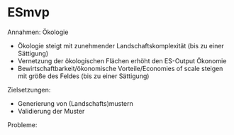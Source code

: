 # ESmvp


Annahmen:
Ökologie
- Ökologie steigt mit zunehmender Landschaftskomplexität (bis zu einer Sättigung)
- Vernetzung der ökologischen Flächen erhöht den ES-Output
Ökonomie
- Bewirtschaftbarkeit/ökonomische Vorteile/Economies of scale steigen mit größe des Feldes (bis zu einer Sättigung)


Zielsetzungen:

- Generierung von (Landschafts)mustern
- Validierung der Muster


Probleme:
